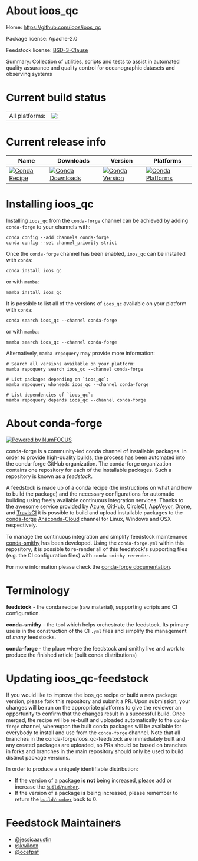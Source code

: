 About ioos_qc
=============

Home: https://github.com/ioos/ioos_qc

Package license: Apache-2.0

Feedstock license: [BSD-3-Clause](https://github.com/conda-forge/ioos_qc-feedstock/blob/main/LICENSE.txt)

Summary: Collection of utilities, scripts and tests to assist in automated
quality assurance and quality control for oceanographic datasets and
observing systems


Current build status
====================


<table><tr><td>All platforms:</td>
    <td>
      <a href="https://dev.azure.com/conda-forge/feedstock-builds/_build/latest?definitionId=6559&branchName=main">
        <img src="https://dev.azure.com/conda-forge/feedstock-builds/_apis/build/status/ioos_qc-feedstock?branchName=main">
      </a>
    </td>
  </tr>
</table>

Current release info
====================

| Name | Downloads | Version | Platforms |
| --- | --- | --- | --- |
| [![Conda Recipe](https://img.shields.io/badge/recipe-ioos_qc-green.svg)](https://anaconda.org/conda-forge/ioos_qc) | [![Conda Downloads](https://img.shields.io/conda/dn/conda-forge/ioos_qc.svg)](https://anaconda.org/conda-forge/ioos_qc) | [![Conda Version](https://img.shields.io/conda/vn/conda-forge/ioos_qc.svg)](https://anaconda.org/conda-forge/ioos_qc) | [![Conda Platforms](https://img.shields.io/conda/pn/conda-forge/ioos_qc.svg)](https://anaconda.org/conda-forge/ioos_qc) |

Installing ioos_qc
==================

Installing `ioos_qc` from the `conda-forge` channel can be achieved by adding `conda-forge` to your channels with:

```
conda config --add channels conda-forge
conda config --set channel_priority strict
```

Once the `conda-forge` channel has been enabled, `ioos_qc` can be installed with `conda`:

```
conda install ioos_qc
```

or with `mamba`:

```
mamba install ioos_qc
```

It is possible to list all of the versions of `ioos_qc` available on your platform with `conda`:

```
conda search ioos_qc --channel conda-forge
```

or with `mamba`:

```
mamba search ioos_qc --channel conda-forge
```

Alternatively, `mamba repoquery` may provide more information:

```
# Search all versions available on your platform:
mamba repoquery search ioos_qc --channel conda-forge

# List packages depending on `ioos_qc`:
mamba repoquery whoneeds ioos_qc --channel conda-forge

# List dependencies of `ioos_qc`:
mamba repoquery depends ioos_qc --channel conda-forge
```


About conda-forge
=================

[![Powered by
NumFOCUS](https://img.shields.io/badge/powered%20by-NumFOCUS-orange.svg?style=flat&colorA=E1523D&colorB=007D8A)](https://numfocus.org)

conda-forge is a community-led conda channel of installable packages.
In order to provide high-quality builds, the process has been automated into the
conda-forge GitHub organization. The conda-forge organization contains one repository
for each of the installable packages. Such a repository is known as a *feedstock*.

A feedstock is made up of a conda recipe (the instructions on what and how to build
the package) and the necessary configurations for automatic building using freely
available continuous integration services. Thanks to the awesome service provided by
[Azure](https://azure.microsoft.com/en-us/services/devops/), [GitHub](https://github.com/),
[CircleCI](https://circleci.com/), [AppVeyor](https://www.appveyor.com/),
[Drone](https://cloud.drone.io/welcome), and [TravisCI](https://travis-ci.com/)
it is possible to build and upload installable packages to the
[conda-forge](https://anaconda.org/conda-forge) [Anaconda-Cloud](https://anaconda.org/)
channel for Linux, Windows and OSX respectively.

To manage the continuous integration and simplify feedstock maintenance
[conda-smithy](https://github.com/conda-forge/conda-smithy) has been developed.
Using the ``conda-forge.yml`` within this repository, it is possible to re-render all of
this feedstock's supporting files (e.g. the CI configuration files) with ``conda smithy rerender``.

For more information please check the [conda-forge documentation](https://conda-forge.org/docs/).

Terminology
===========

**feedstock** - the conda recipe (raw material), supporting scripts and CI configuration.

**conda-smithy** - the tool which helps orchestrate the feedstock.
                   Its primary use is in the construction of the CI ``.yml`` files
                   and simplify the management of *many* feedstocks.

**conda-forge** - the place where the feedstock and smithy live and work to
                  produce the finished article (built conda distributions)


Updating ioos_qc-feedstock
==========================

If you would like to improve the ioos_qc recipe or build a new
package version, please fork this repository and submit a PR. Upon submission,
your changes will be run on the appropriate platforms to give the reviewer an
opportunity to confirm that the changes result in a successful build. Once
merged, the recipe will be re-built and uploaded automatically to the
`conda-forge` channel, whereupon the built conda packages will be available for
everybody to install and use from the `conda-forge` channel.
Note that all branches in the conda-forge/ioos_qc-feedstock are
immediately built and any created packages are uploaded, so PRs should be based
on branches in forks and branches in the main repository should only be used to
build distinct package versions.

In order to produce a uniquely identifiable distribution:
 * If the version of a package **is not** being increased, please add or increase
   the [``build/number``](https://docs.conda.io/projects/conda-build/en/latest/resources/define-metadata.html#build-number-and-string).
 * If the version of a package **is** being increased, please remember to return
   the [``build/number``](https://docs.conda.io/projects/conda-build/en/latest/resources/define-metadata.html#build-number-and-string)
   back to 0.

Feedstock Maintainers
=====================

* [@jessicaaustin](https://github.com/jessicaaustin/)
* [@kwilcox](https://github.com/kwilcox/)
* [@ocefpaf](https://github.com/ocefpaf/)

